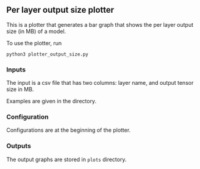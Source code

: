 ## Per layer output size plotter
This is a plotter that generates a bar graph that shows the per layer output size (in MB) of a model. 

To use the plotter, run
```shell
python3 plotter_output_size.py
```

### Inputs
The input is a csv file that has two columns: layer name, and output tensor size in MB. 

Examples are given in the directory.

### Configuration
Configurations are at the beginning of the plotter. 

### Outputs
The output graphs are stored in `plots` directory. 